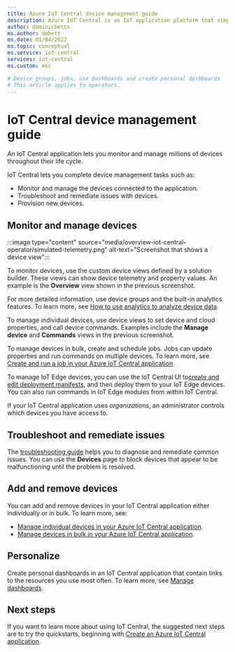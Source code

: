 ```yaml
---
title: Azure IoT Central device management guide
description: Azure IoT Central is an IoT application platform that simplifies the creation of IoT solutions. This guide describes how to manage the IoT devices connected to your IoT Central application. 
author: dominicbetts
ms.author: dobett
ms.date: 01/04/2022
ms.topic: conceptual
ms.service: iot-central
services: iot-central
ms.custom: mvc

# Device groups, jobs, use dashboards and create personal dashboards
# This article applies to operators.
---
```


# IoT Central device management guide

An IoT Central application lets you monitor and manage millions of devices throughout their life cycle.

IoT Central lets you complete device management tasks such as:

- Monitor and manage the devices connected to the application.
- Troubleshoot and remediate issues with devices.
- Provision new devices.

## Monitor and manage devices

:::image type="content" source="media/overview-iot-central-operator/simulated-telemetry.png" alt-text="Screenshot that shows a device view":::

To monitor devices, use the custom device views defined by a solution builder. These views can show device telemetry and property values. An example is the **Overview** view shown in the previous screenshot.

For more detailed information, use device groups and the built-in analytics features. To learn more, see [How to use analytics to analyze device data](howto-create-analytics.md).

To manage individual devices, use device views to set device and cloud properties, and call device commands. Examples include the **Manage device** and **Commands** views in the previous screenshot.

To manage devices in bulk, create and schedule jobs. Jobs can update properties and run commands on multiple devices. To learn more, see [Create and run a job in your Azure IoT Central application](howto-manage-devices-in-bulk.md).

To manage IoT Edge devices, you can use the IoT Central UI to[create and edit deployment manifests](concepts-iot-edge.md#iot-edge-deployment-manifests-and-iot-central-device-templates), and then deploy them to your IoT Edge devices. You can also run commands in IoT Edge modules from within IoT Central.  

If your IoT Central application uses *organizations*, an administrator controls which devices you have access to.

## Troubleshoot and remediate issues

The [troubleshooting guide](troubleshoot-connection.md) helps you to diagnose and remediate common issues. You can use the **Devices** page to block devices that appear to be malfunctioning until the problem is resolved.

## Add and remove devices

You can add and remove devices in your IoT Central application either individually or in bulk. To learn more, see:

- [Manage individual devices in your Azure IoT Central application](howto-manage-devices-individually.md).
- [Manage devices in bulk in your Azure IoT Central application](howto-manage-devices-in-bulk.md).

## Personalize

Create personal dashboards in an IoT Central application that contain links to the resources you use most often. To learn more, see [Manage dashboards](howto-manage-dashboards.md).

## Next steps

If you want to learn more about using IoT Central, the suggested next steps are to try the quickstarts, beginning with [Create an Azure IoT Central application](./quick-deploy-iot-central.md).
